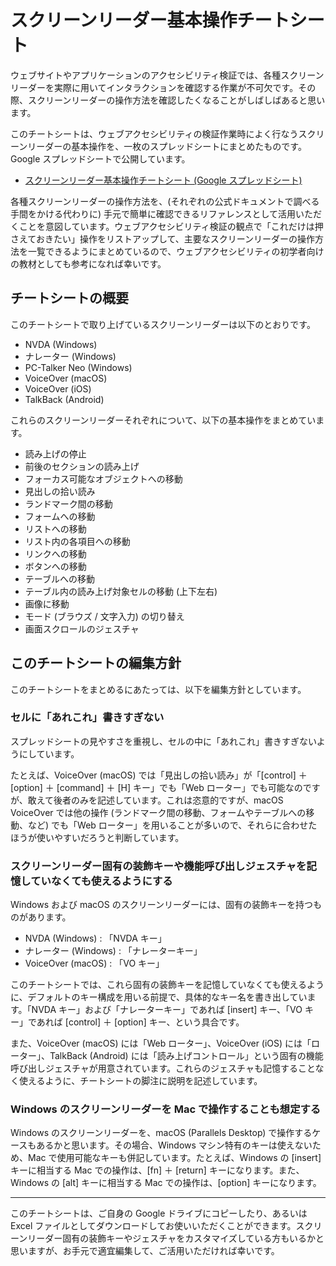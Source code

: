 # スクリーンリーダー基本操作チートシート


ウェブサイトやアプリケーションのアクセシビリティ検証では、各種スクリーンリーダーを実際に用いてインタラクションを確認する作業が不可欠です。その際、スクリーンリーダーの操作方法を確認したくなることがしばしばあると思います。

このチートシートは、ウェブアクセシビリティの検証作業時によく行なうスクリーンリーダーの基本操作を、一枚のスプレッドシートにまとめたものです。Google スプレッドシートで公開しています。

- [スクリーンリーダー基本操作チートシート (Google スプレッドシート)](https://docs.google.com/spreadsheets/d/1_F6L_VC2v-ZJKSbjqtk0EFW1zoBu5pgFcAGLtu6kVwQ/edit?usp=sharing)

各種スクリーンリーダーの操作方法を、(それぞれの公式ドキュメントで調べる手間をかける代わりに) 手元で簡単に確認できるリファレンスとして活用いただくことを意図しています。ウェブアクセシビリティ検証の観点で「これだけは押さえておきたい」操作をリストアップして、主要なスクリーンリーダーの操作方法を一覧できるようにまとめているので、ウェブアクセシビリティの初学者向けの教材としても参考になれば幸いです。

## チートシートの概要

このチートシートで取り上げているスクリーンリーダーは以下のとおりです。

- NVDA (Windows)
- ナレーター (Windows)
- PC-Talker Neo (Windows)
- VoiceOver (macOS)
- VoiceOver (iOS)
- TalkBack (Android)

これらのスクリーンリーダーそれぞれについて、以下の基本操作をまとめています。

- 読み上げの停止
- 前後のセクションの読み上げ
- フォーカス可能なオブジェクトへの移動
- 見出しの拾い読み
- ランドマーク間の移動
- フォームへの移動
- リストへの移動
- リスト内の各項目への移動
- リンクへの移動
- ボタンへの移動
- テーブルへの移動
- テーブル内の読み上げ対象セルの移動 (上下左右)
- 画像に移動
- モード (ブラウズ / 文字入力) の切り替え
- 画面スクロールのジェスチャ

## このチートシートの編集方針

このチートシートをまとめるにあたっては、以下を編集方針としています。

### セルに「あれこれ」書きすぎない

スプレッドシートの見やすさを重視し、セルの中に「あれこれ」書きすぎないようにしています。

たとえば、VoiceOver (macOS) では「見出しの拾い読み」が「[control] ＋ [option] ＋ [command] ＋ [H] キー」でも「Web ローター」でも可能なのですが、敢えて後者のみを記述しています。これは恣意的ですが、macOS VoiceOver では他の操作 (ランドマーク間の移動、フォームやテーブルへの移動、など) でも「Web ローター」を用いることが多いので、それらに合わせたほうが使いやすいだろうと判断しています。

### スクリーンリーダー固有の装飾キーや機能呼び出しジェスチャを記憶していなくても使えるようにする

Windows および macOS のスクリーンリーダーには、固有の装飾キーを持つものがあります。

- NVDA (Windows) : 「NVDA キー」
- ナレーター (Windows) : 「ナレーターキー」
- VoiceOver (macOS) : 「VO キー」

このチートシートでは、これら固有の装飾キーを記憶していなくても使えるように、デフォルトのキー構成を用いる前提で、具体的なキー名を書き出しています。「NVDA キー」および「ナレーターキー」であれば [insert] キー、「VO キー」であれば [control] ＋ [option] キー、という具合です。

また、VoiceOver (macOS) には「Web ローター」、VoiceOver (iOS) には「ローター」、TalkBack (Android) には「読み上げコントロール」という固有の機能呼び出しジェスチャが用意されています。これらのジェスチャも記憶することなく使えるように、チートシートの脚注に説明を記述しています。

### Windows のスクリーンリーダーを Mac で操作することも想定する

Windows のスクリーンリーダーを、macOS (Parallels Desktop) で操作するケースもあるかと思います。その場合、Windows マシン特有のキーは使えないため、Mac で使用可能なキーも併記しています。たとえば、Windows の [insert] キーに相当する Mac での操作は、[fn] ＋ [return] キーになります。また、Windows の [alt] キーに相当する Mac での操作は、[option] キーになります。

---

このチートシートは、ご自身の Google ドライブにコピーしたり、あるいは Excel ファイルとしてダウンロードしてお使いいただくことができます。スクリーンリーダー固有の装飾キーやジェスチャをカスタマイズしている方もいるかと思いますが、お手元で適宜編集して、ご活用いただければ幸いです。
